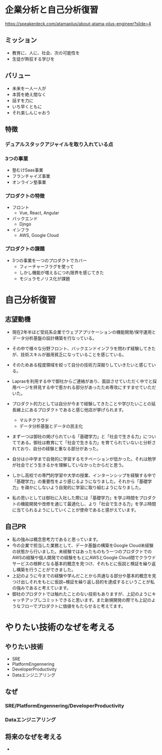 # 企業分析と自己分析復習

https://speakerdeck.com/atamaplus/about-atama-plus-engineer?slide=4


## ミッション
- 教育に、人に、社会、次の可能性を
- 生徒が熱狂する学びを

## バリュー
- 未来を一人一人が
- 本質を絶え間なく
- 話すを力に
- いち早くともに
- それ楽しんじゃおう

## 特徴

### デュアルスタックアジャイルを取り入れている点

### 3つの事業
- 塾むけSaas事業
- フランチャイズ事業
- オンライン塾事業

### プロダクトの特徴
- フロント
  - Vue, React, Angular
- バックエンド
  - Djngo
- インフラ
  - AWS, Google Cloud
 
### プロダクトの課題
- 3つの事業を一つのプロダクトでカバー
  - フィーチャーフラグを使って
  - しかし機能が増えるにつれ限界を感じてきた
  - モジュラモノリス化が課題


# 自己分析復習

## 志望動機
- 現在2年半ほど受託系企業でウェブアプリケーションの機能開発/保守運用とデータ分析基盤の設計構築を行なっている。
- その中で様々な分野フロント、バックエンドインフラを問わず経験してきたが、技術スキルが器用貧乏になっていることを感じている。
- そのためある程度領域を絞って自分の技術力深掘りしていきたいと感じている。

- Laprasを利用する中で御社からご連絡があり、面談させていただく中でと採用ページを拝見する中で惹かれる部分があったため専攻にすすませていただいた。

- プロダクト的力としては自分が今まで経験してきたことや学びたいことの延長線上にあるプロダクトであると感じ他店が挙げられます。
  - マルチクラウド
  - データ分析基盤とデータの民主化

- まず一つは御社の掲げられている「基礎学力」と「社会で生きる力」についてである。御社は教育にて「社会で生きる力」を育てられていないと分析されており、自分の経験と重なる部分があった。
- 自分は小中学まで自発的に学習するモチベーションが低かった。それは勉学が社会でどう生きるかを理解していなかったからだと思う。
- しかし高校での専門的学習や大学の授業、インターンシップを経験する中で「基礎学力」の重要性をより感じるようになりました。それから「基礎学力」を疎かにしないよう自発的に学習に取り組むようになりました。

- 私の思いとしては御社に入社した際には「基礎学力」を学ぶ時間をプロダクトの機能開発や改修を通じて最適化し、より「社会で生きる力」を学ぶ時間に当てられるようにしていくことが使命であると感がえています。

## 自己PR

- 私の強みは概念思考力であると思っています。
- 今の企業で担当した業務として、データ基盤の構築をGoogle Cloud未経験の状態から行いました。未経験ではあったものもう一つのプロダクトでのAWSの経験や個人開発での経験をもとにAWSとGoogle Cloud間でクラウドサービスの根幹となる基本的概念を見つけ、それもとに仮説と検証を繰り返し構築を行うことができました。
- 上記のように今までの経験や学んだことから共通なる部分や基本的概念を見つけ出しそれをもとに仮説~検証を繰り返し目的を達成するということが私の強みであると考えています。
- 御社のプロダクトでは触れたことのない技術もありますが、上記のようにキャッチアップしコミットできると思います。また新規開発の際でも上記のようなフローでプロダクトに価値をもたらせると考えてます。

# やりたい技術のなぜを考える

## やりたい技術
- SRE
- PlatformEngennering
- DeveloperProductivity
- Dataエンジニアリング

## なぜ

### SRE/PlatformEngennering/DeveloperProductivity

### Dataエンジニアリング

## 将来のなぜを考える
- 



